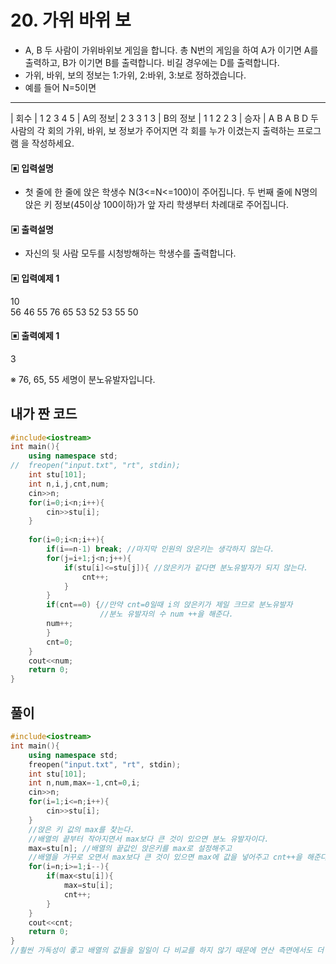 # 20. 가위 바위 보 
* A, B 두 사람이 가위바위보 게임을 합니다. 총 N번의 게임을 하여 A가 이기면 A를 출력하고, B가 이기면 B를 출력합니다. 비길 경우에는 D를 출력합니다.
* 가위, 바위, 보의 정보는 1:가위, 2:바위, 3:보로 정하겠습니다.
* 예를 들어 N=5이면
----------
| 회수 | 1 2 3 4 5
| A의  정보| 2 3 3 1 3
| B의 정보 | 1 1 2 2 3
| 승자 | A B A B D
두 사람의 각 회의 가위, 바위, 보 정보가 주어지면 각 회를 누가 이겼는지 출력하는 프로그램
을 작성하세요.
#### ▣ 입력설명
* 첫 줄에 한 줄에 앉은 학생수 N(3<=N<=100)이 주어집니다.
두 번째 줄에 N명의 앉은 키 정보(45이상 100이하)가 앞 자리 학생부터 차례대로 주어집니다.
#### ▣ 출력설명
* 자신의 뒷 사람 모두를 시청방해하는 학생수를 출력합니다.
#### ▣ 입력예제 1
10  
56 46 55 76 65 53 52 53 55 50
#### ▣ 출력예제 1
3

※ 76, 65, 55 세명이 분노유발자입니다.  
  
  


## 내가 짠 코드
```c++
#include<iostream>
int main(){
	using namespace std;
//	freopen("input.txt", "rt", stdin);	
	int stu[101];
	int n,i,j,cnt,num;
	cin>>n;
	for(i=0;i<n;i++){
		cin>>stu[i];
	}
	
	for(i=0;i<n;i++){
		if(i==n-1) break; //마지막 인원의 앉은키는 생각하지 않는다. 
		for(j=i+1;j<n;j++){
			if(stu[i]<=stu[j]){ //앉은키가 같다면 분노유발자가 되지 않는다.
				cnt++;
			}
		}
		if(cnt==0) {//만약 cnt=0일때 i의 앉은키가 제일 크므로 분노유발자 
					//분노 유발자의 수 num ++을 해준다. 
		num++;
		}
		cnt=0;
	}
	cout<<num;
	return 0;	
}
```

## 풀이
```c++
#include<iostream>
int main(){
	using namespace std;
	freopen("input.txt", "rt", stdin);	
	int stu[101];
	int n,num,max=-1,cnt=0,i;
	cin>>n;
	for(i=1;i<=n;i++){
		cin>>stu[i];
	}
	//앉은 키 값의 max를 찾는다. 
	//배열의 끝부터 작아지면서 max보다 큰 것이 있으면 분노 유발자이다. 
    max=stu[n]; //배열의 끝값인 앉은키를 max로 설정해주고
    //배열을 거꾸로 오면서 max보다 큰 것이 있으면 max에 값을 넣어주고 cnt++을 해준다.
	for(i=n;i>=1;i--){
		if(max<stu[i]){	
			max=stu[i];
			cnt++;
		}
	} 
	cout<<cnt;
	return 0;	
}
//훨씬 가독성이 좋고 배열의 값들을 일일이 다 비교를 하지 않기 때문에 연산 측면에서도 더 빠르다고 할 수 있을 것 같다.
```
